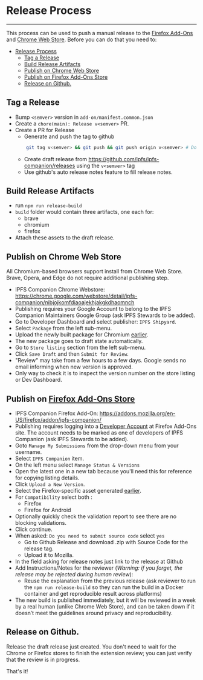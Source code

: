 # Release Process
---

This process can be used to push a manual release to the [Firefox Add-Ons](https://addons.mozilla.org/) and [Chrome Web Store](https://chrome.google.com/webstore/category/extensions). Before you can do that you need to:

- [Release Process](#release-process)
  - [Tag a Release](#tag-a-release)
  - [Build Release Artifacts](#build-release-artifacts)
  - [Publish on Chrome Web Store](#publish-on-chrome-web-store)
  - [Publish on Firefox Add-Ons Store](#publish-on-firefox-add-ons-store)
  - [Release on Github.](#release-on-github)


## Tag a Release

- Bump `<semver>` version in `add-on/manifest.common.json`
- Create a `chore(main): Release v<semver>` PR.
- Create a PR for Release
    - Generate and push the tag to github
    ```sh
        git tag v<semver> && git push && git push origin v<semver> # Don't forget the 'v' prefix
    ```
    - Create draft release from https://github.com/ipfs/ipfs-companion/releases using the `v<semver>` tag
    - Use github's auto release notes feature to fill release notes.

## Build Release Artifacts

- run `npm run release-build`
- `build` folder would contain three artifacts, one each for:
    - brave
    - chromium
    - firefox
- Attach these assets to the draft release.

## Publish on Chrome Web Store

All Chromium-based browsers support install from Chrome Web Store.
Brave, Opera, and Edge do not require  additional publishing step.

- IPFS Companion Chrome Webstore: https://chrome.google.com/webstore/detail/ipfs-companion/nibjojkomfdiaoajekhjakgkdhaomnch
- Publishing requires your Google Account to belong to the IPFS Companion Maintainers Google Group (ask IPFS Stewards to be added).
- Go to Developer Dashboard and select publisher: `IPFS Shipyard`.
- Select `Package` from the left sub-menu.
- Upload the newly built package for Chromium [earlier](#build-release-artifacts).
- The new package goes to draft state automatically.
- Go to `Store listing` section from the left sub-menu.
- Click `Save Draft` and then `Submit for Review`.
- "Review" may take from a few hours to a few days. Google sends no email informing when new version is approved.
- Only way to check it is to inspect the version number on the store listing or Dev Dashboard.

## Publish on [Firefox Add-Ons Store](https://addons.mozilla.org/)

- IPFS Companion Firefox Add-On: https://addons.mozilla.org/en-US/firefox/addon/ipfs-companion/
- Publishing requires logging into a [Developer Account](https://addons.mozilla.org/developers/) at Firefox Add-Ons site. The account needs to be marked as one of developers of IPFS Companion (ask IPFS Stewards to be added).
- Goto `Manage My Submissions` from the drop-down menu from your username.
- Select `IPFS Companion` item.
- On the left menu select `Manage Status & Versions`
- Open the latest one in a new tab because you'll need this for reference for copying listing details.
- Click `Upload a New Version`.
- Select the Firefox-specific asset generated [earlier](#build-release-artifacts).
- For `Compatibility` select both :
    - Firefox
    - Firefox for Android
- Optionally quickly check the validation report to see there are no blocking validations.
- Click continue.
- When asked: `Do you need to submit source code`  select `yes`
    - Go to Github Release and download .zip with Source Code for the release tag.
    - Upload it to Mozilla.
- In the field asking for release notes just link to the release at Github
- Add Instructions/Notes for the reviewer (*Warning: if you forget, the release may be rejected during human review*):
    - Reuse the explanation from the previous release (ask reviewer to run the `npm run release-build` so they can run the build in a Docker container and get reproducible result across platforms)
- The new build is published immediately, but it will be reviewed in a week by a real human (unlike Chrome Web Store),  and can be taken down if it doesn’t meet the guidelines around privacy and reproducibility.

## Release on Github.

Release the draft release just created. You don't need to wait for the Chrome or Firefox stores to finish the extension review; you can just verify that the review is in progress.

That's it!
